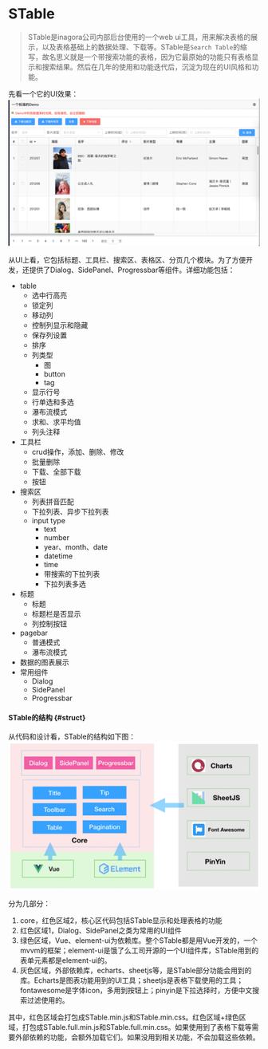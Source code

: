 # STable
> STable是inagora公司内部后台使用的一个web ui工具，用来解决表格的展示，以及表格基础上的数据处理、下载等。STable是`Search Table`的缩写，故名思义就是一个带搜索功能的表格，因为它最原始的功能只有表格显示和搜索结果。然后在几年的使用和功能迭代后，沉淀为现在的UI风格和功能。

先看一个它的UI效果：
![STable](img/stable.jpg)

从UI上看，它包括标题、工具栏、搜索区、表格区、分页几个模块。为了方便开发，还提供了Dialog、SidePanel、Progressbar等组件。详细功能包括：
* table
	* 选中行高亮
	* 锁定列
	* 移动列
	* 控制列显示和隐藏
	* 保存列设置
	* 排序
	* 列类型
		* 图
		* button
		* tag
	* 显示行号
	* 行单选和多选
	* 瀑布流模式
	* 求和、求平均值
	* 列头注释
* 工具栏
	* crud操作，添加、删除、修改
	* 批量删除
	* 下载、全部下载
	* 按钮
* 搜索区
	* 列表拼音匹配
	* 下拉列表、异步下拉列表
	* input type
		* text
		* number
		* year、month、date
		* datetime
		* time
		* 带搜索的下拉列表
		* 下拉列表多选
* 标题
	* 标题
	* 标题栏是否显示
	* 列控制按钮
* pagebar
	* 普通模式
	* 瀑布流模式
* 数据的图表展示
* 常用组件
	* Dialog
	* SidePanel
	* Progressbar

#### STable的结构 {#struct}
从代码和设计看，STable的结构如下图：
![struct](img/struct.jpg)

分为几部分：
1. core，红色区域2，核心区代码包括STable显示和处理表格的功能
2. 红色区域1，Dialog、SidePanel之类为常用的UI组件
3. 绿色区域，Vue、element-ui为依赖库。整个STable都是用Vue开发的，一个mvvm的框架；element-ui是饿了么工司开源的一个UI组件库，STable用到的表单元素都是element-ui的。
4. 灰色区域，外部依赖库，echarts、sheetjs等，是STable部分功能会用到的库。Echarts是图表功能用到的UI工具；sheetjs是表格下载使用的工具；fontawesome是字体icon，多用到按钮上；pinyin是下拉选择时，方便中文搜索过滤使用的。

其中，红色区域会打包成STable.min.js和STable.min.css。红色区域+绿色区域，打包成STable.full.min.js和STable.full.min.css。如果使用到了表格下载等需要外部依赖的功能，会额外加载它们。如果没用到相关功能，不会加载这些依赖。
